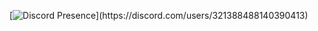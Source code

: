 [![Discord Presence](https://lanyard-profile-readme.vercel.app/api/321388488140390413&bg=809ecf&animated=false&hideDiscrim=true&borderRadius=30px&idleMessage=Probably%20doing%20something%20else...)](https://discord.com/users/321388488140390413)
